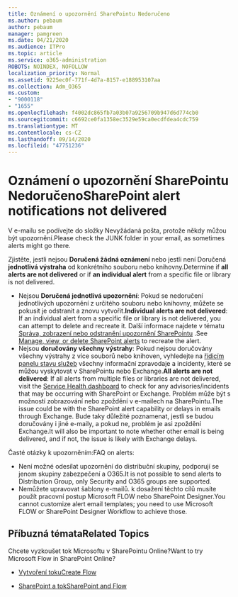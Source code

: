 ```yaml
---
title: Oznámení o upozornění SharePointu Nedoručeno
ms.author: pebaum
author: pebaum
manager: pamgreen
ms.date: 04/21/2020
ms.audience: ITPro
ms.topic: article
ms.service: o365-administration
ROBOTS: NOINDEX, NOFOLLOW
localization_priority: Normal
ms.assetid: 9225ec0f-771f-4d7a-8157-e188953107aa
ms.collection: Adm_O365
ms.custom:
- "9000118"
- "1655"
ms.openlocfilehash: f4002dc865fb7a03b07a9256709b947d6d774cb0
ms.sourcegitcommit: c6692ce0fa1358ec3529e59ca0ecdfdea4cdc759
ms.translationtype: MT
ms.contentlocale: cs-CZ
ms.lasthandoff: 09/14/2020
ms.locfileid: "47751236"
---
```

# <a name="sharepoint-alert-notifications-not-delivered"></a><span data-ttu-id="82ef9-102">Oznámení o upozornění SharePointu Nedoručeno</span><span class="sxs-lookup"><span data-stu-id="82ef9-102">SharePoint alert notifications not delivered</span></span>

<span data-ttu-id="82ef9-103">V e-mailu se podívejte do složky Nevyžádaná pošta, protože někdy můžou být upozornění.</span><span class="sxs-lookup"><span data-stu-id="82ef9-103">Please check the JUNK folder in your email, as sometimes alerts might go there.</span></span>

<span data-ttu-id="82ef9-104">Zjistěte, jestli nejsou **Doručená žádná oznámení** nebo jestli není Doručená **jednotlivá výstraha** od konkrétního souboru nebo knihovny.</span><span class="sxs-lookup"><span data-stu-id="82ef9-104">Determine if **all alerts are not delivered** or if **an individual alert** from a specific file or library is not delivered.</span></span>

- <span data-ttu-id="82ef9-105">Nejsou **Doručená jednotlivá upozornění**: Pokud se nedoručení jednotlivých upozornění z určitého souboru nebo knihovny, můžete se pokusit je odstranit a znovu vytvořit.</span><span class="sxs-lookup"><span data-stu-id="82ef9-105">**Individual alerts are not delivered**: If an individual alert from a specific file or library is not delivered, you can attempt to delete and recreate it.</span></span> <span data-ttu-id="82ef9-106">Další informace najdete v tématu [Správa, zobrazení nebo odstranění upozornění SharePointu](https://support.office.com/article/manage-view-or-delete-sharepoint-alerts-99dfb19c-9a90-4a8c-aba1-aa8c8afb0de2) .</span><span class="sxs-lookup"><span data-stu-id="82ef9-106">See [Manage, view, or delete SharePoint alerts](https://support.office.com/article/manage-view-or-delete-sharepoint-alerts-99dfb19c-9a90-4a8c-aba1-aa8c8afb0de2) to recreate the alert.</span></span>
- <span data-ttu-id="82ef9-107">Nejsou **doručovány všechny výstrahy**: Pokud nejsou doručovány všechny výstrahy z více souborů nebo knihoven, vyhledejte na [řídicím panelu stavu služeb](https://admin.microsoft.com/AdminPortal/Home#/servicehealth) všechny informační zpravodaje a incidenty, které se můžou vyskytovat v SharePointu nebo Exchange.</span><span class="sxs-lookup"><span data-stu-id="82ef9-107">**All alerts are not delivered**: If all alerts from multiple files or libraries are not delivered, visit the [Service Health dashboard](https://admin.microsoft.com/AdminPortal/Home#/servicehealth) to check for any advisories/incidents that may be occurring with SharePoint or Exchange.</span></span> <span data-ttu-id="82ef9-108">Problém může být s možností zobrazování nebo zpoždění v e-mailech na SharePointu.</span><span class="sxs-lookup"><span data-stu-id="82ef9-108">The issue could be with the SharePoint alert capability or delays in emails through Exchange.</span></span> <span data-ttu-id="82ef9-109">Bude taky důležité poznamenat, jestli se budou doručovány i jiné e-maily, a pokud ne, problém je asi zpoždění Exchange.</span><span class="sxs-lookup"><span data-stu-id="82ef9-109">It will also be important to note whether other email is being delivered, and if not, the issue is likely with Exchange delays.</span></span>

<span data-ttu-id="82ef9-110">Časté otázky k upozorněním:</span><span class="sxs-lookup"><span data-stu-id="82ef9-110">FAQ on alerts:</span></span>

- <span data-ttu-id="82ef9-111">Není možné odesílat upozornění do distribuční skupiny, podporují se jenom skupiny zabezpečení a O365.</span><span class="sxs-lookup"><span data-stu-id="82ef9-111">It is not possible to send alerts to Distribution Group, only Security and O365 groups are supported.</span></span>
- <span data-ttu-id="82ef9-112">Nemůžete upravovat šablony e-mailů. k dosažení těchto cílů musíte použít pracovní postup Microsoft FLOW nebo SharePoint Designer.</span><span class="sxs-lookup"><span data-stu-id="82ef9-112">You cannot customize alert email templates; you need to use Microsoft FLOW or SharePoint Designer Workflow to achieve those.</span></span>

## <a name="related-topics"></a><span data-ttu-id="82ef9-113">Příbuzná témata</span><span class="sxs-lookup"><span data-stu-id="82ef9-113">Related Topics</span></span>

<span data-ttu-id="82ef9-114">Chcete vyzkoušet tok Microsoftu v SharePointu Online?</span><span class="sxs-lookup"><span data-stu-id="82ef9-114">Want to try Microsoft Flow in SharePoint Online?</span></span>

- [<span data-ttu-id="82ef9-115">Vytvoření toku</span><span class="sxs-lookup"><span data-stu-id="82ef9-115">Create Flow</span></span>](https://support.office.com/article/a9c3e03b-0654-46af-a254-20252e580d01)

- [<span data-ttu-id="82ef9-116">SharePoint a tok</span><span class="sxs-lookup"><span data-stu-id="82ef9-116">SharePoint and Flow</span></span>](https://flow.microsoft.com//blog/sharepoint-and-flow/)

